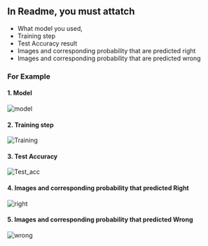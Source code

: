## In Readme, you must attatch
- What model you used,
- Training step
- Test Accuracy result
- Images and corresponding probability that are predicted right
- Images and corresponding probability that are predicted wrong 

### For Example
#### 1. Model 
![model](https://user-images.githubusercontent.com/55013577/81248661-d2b73d00-9057-11ea-913c-2a2d4e4806f3.png)
#### 2. Training step
![Training](https://user-images.githubusercontent.com/55013577/81248789-2033aa00-9058-11ea-800f-7ccff5d334f6.png)
#### 3. Test Accuracy
![Test_acc](https://user-images.githubusercontent.com/55013577/81248920-6f79da80-9058-11ea-897b-34ab7e0d1743.png)
#### 4. Images and corresponding probability that predicted Right 
![right](https://user-images.githubusercontent.com/55013577/81248944-7bfe3300-9058-11ea-88cd-2cfb456c8945.png)
#### 5. Images and corresponding probability that predicted Wrong
![wrong](https://user-images.githubusercontent.com/55013577/81249056-b071ef00-9058-11ea-9d62-36a217a19906.png)

